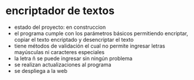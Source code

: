 <h1>encriptador de textos</h1>

- estado del proyecto: en construccion
- el programa cumple con los parámetros básicos permitiendo encriptar, copiar el texto encriptado y desencriptar el texto
- tiene métodos de validación el cual no permite ingresar letras mayúsculas ni caracteres especiales
- la letra ñ se puede ingresar sin ningún problema
- se realizan actualizaciones al programa
- se despliega a la web
